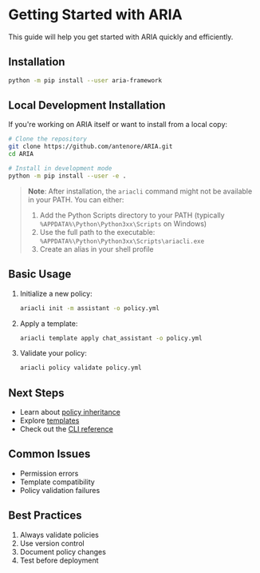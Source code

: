 # Getting Started with ARIA

This guide will help you get started with ARIA quickly and efficiently.

## Installation

```bash
python -m pip install --user aria-framework
```
## Local Development Installation

If you're working on ARIA itself or want to install from a local copy:

```bash
# Clone the repository
git clone https://github.com/antenore/ARIA.git
cd ARIA

# Install in development mode
python -m pip install --user -e .
```

> **Note**: After installation, the `ariacli` command might not be available in your PATH. You can either:
> 1. Add the Python Scripts directory to your PATH (typically `%APPDATA%\Python\Python3xx\Scripts` on Windows)
> 2. Use the full path to the executable: `%APPDATA%\Python\Python3xx\Scripts\ariacli.exe`
> 3. Create an alias in your shell profile

## Basic Usage

1. Initialize a new policy:
   ```bash
   ariacli init -m assistant -o policy.yml
   ```

2. Apply a template:
   ```bash
   ariacli template apply chat_assistant -o policy.yml
   ```

3. Validate your policy:
   ```bash
   ariacli policy validate policy.yml
   ```

## Next Steps

- Learn about [policy inheritance](inheritance.md)
- Explore [templates](templates.md)
- Check out the [CLI reference](cli.md)

## Common Issues

- Permission errors
- Template compatibility
- Policy validation failures

## Best Practices

1. Always validate policies
2. Use version control
3. Document policy changes
4. Test before deployment
